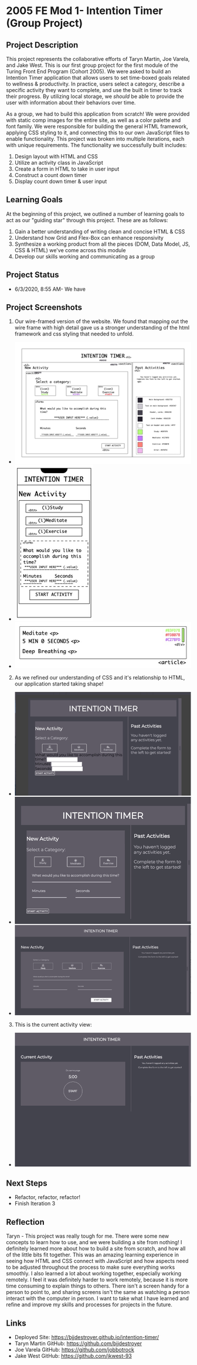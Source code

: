 # 2005 FE Mod 1- Intention Timer (Group Project)
## Project Description
This project represents the collaborative efforts of Taryn Martin, Joe Varela, and Jake West. This is our first group project for the first module of the Turing Front End Program (Cohort 2005). We were asked to build an Intention Timer application that allows users to set time-boxed goals related to wellness & productivity. In practice, users select a category, describe a specific activity they want to complete, and use the built in timer to track their progress. By utilizing local storage, we *should* be able to provide the user with information about their behaviors over time.

As a group, we had to build this application from scratch! We were provided with static comp images for the entire site, as well as a color palette and font family. We were responsible for building the general HTML framework, applying CSS styling to it, and connecting this to our own JavaScript files to enable functionality. This project was broken into multiple iterations, each with unique requirements. The functionality we successfully built includes:
  1. Design layout with HTML and CSS
  2. Utilize an activity class in JavaScript
  3. Create a form in HTML to take in user input
  4. Construct a count down timer
  5. Display count down timer & user input
## Learning Goals
At the beginning of this project, we outlined a number of learning goals to act as our "guiding star" through this project. These are as follows:
  1. Gain a better understanding of writing clean and concise HTML & CSS
  2. Understand how Grid and Flex-Box can enhance responsivity
  3. Synthesize a working product from all the pieces (DOM, Data Model, JS, CSS & HTML) we've come across this module
  4. Develop our skills working and communicating as a group
## Project Status
  + 6/3/2020, 8:55 AM- We have
## Project Screenshots
1. Our wire-framed version of the website. We found that mapping out the wire frame with high detail gave us a stronger understanding of the html framework and css styling that needed to unfold.
  + ![](assets/README_screenshots/jkw-int-timer-wireframe-desktop.jpg)
  + ![](assets/README_screenshots/jkw-int-timer-wireframe-iphone.jpg)
  + ![](assets/README_screenshots/jkw-int-timer-past-activity-card.jpg)
2. As we refined our understanding of CSS and it's relationship to HTML, our application started taking shape!
  + ![](assets/README_screenshots/jkw-button-container.gif)
  + ![](assets/README_screenshots/jkw-form-container.gif)
  + ![](assets/README_screenshots/jkw-center-activity-btns.gif)
3. This is the current activity view:
  + ![](assets/README_screenshots/jkw-current-activity-section.gif)
## Next Steps
  + Refactor, refactor, refactor!
  + Finish Iteration 3
## Reflection
Taryn - This project was really tough for me. There were some new concepts to learn how to use, and we were building a site from nothing! I definitely learned more about how to build a site from scratch, and how all of the little bits fit together. This was an amazing learning experience in seeing how HTML and CSS connect with JavaScript and how aspects need to be adjusted throughout the process to make sure everything works smoothly. I also learned a lot about working together, especially working remotely. I feel it was definitely harder to work remotely, because it is more time consuming to explain things to others. There isn't a screen handy for a person to point to, and sharing screens isn't the same as watching a person interact with the computer in person. I want to take what I have learned and refine and improve my skills and processes for projects in the future.
## Links
  + Deployed Site: https://bjjdestroyer.github.io/intention-timer/
  + Taryn Martin GitHub: https://github.com/bjjdestroyer
  + Joe Varela GitHub: https://github.com/jobbotrock
  + Jake West GitHub: https://github.com/jkwest-93
